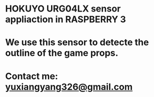 # HOKUYO URG04LX sensor appliaction in RASPBERRY 3
# We use this sensor to detecte the outline of the game props. 
# Contact me: yuxiangyang326@gmail.com
